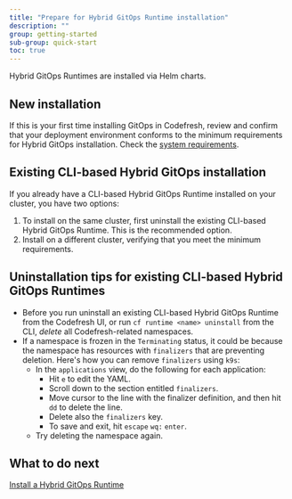 ```yaml
---
title: "Prepare for Hybrid GitOps Runtime installation"
description: ""
group: getting-started
sub-group: quick-start
toc: true
---
```


Hybrid GitOps Runtimes are installed via Helm charts. 


## New installation 
If this is your first time installing GitOps in Codefresh, review and confirm that your deployment environment conforms to the minimum requirements for Hybrid GitOps installation. Check the [system requirements]({{site.baseurl}}/docs/installation/gitops/hybrid-gitops/#minimum-system-requirements).  


## Existing CLI-based Hybrid GitOps installation  
If you already have a CLI-based Hybrid GitOps Runtime installed on your cluster, you have two options:
1. To install on the same cluster, first uninstall the existing CLI-based Hybrid GitOps Runtime. 
  This is the recommended option.
1. Install on a different cluster, verifying that you meet the minimum requirements.  

## Uninstallation tips for existing CLI-based Hybrid GitOps Runtimes
* Before you run uninstall an existing CLI-based Hybrid GitOps Runtime from the Codefresh UI, or run `cf runtime <name> uninstall` from the CLI, _delete_ all Codefresh-related namespaces.
* If a namespace is frozen in the `Terminating` status, it could be because the namespace has resources with `finalizers` that are preventing deletion.
  Here's how you can remove `finalizers` using `k9s`:
  * In the `applications` view, do the following for each application:
    * Hit `e` to edit the YAML.
    * Scroll down to the section entitled `finalizers`.
    * Move cursor to the line with the finalizer definition, and then hit `dd` to delete the line.
    * Delete also the `finalizers` key.
    * To save and exit, hit `escape` `wq:` `enter`.
  * Try deleting the namespace again.

## What to do next
[Install a Hybrid GitOps Runtime]({{site.baseurl}}/docs/quick-start/gitops-quick-start/runtime/)
